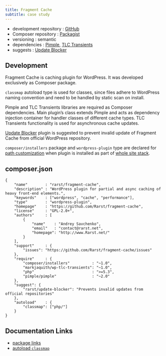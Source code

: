 ```yaml
---
title: Fragment Cache
subtitle: case study
---
```


 - development repository : [GitHub](https://github.com/Rarst/fragment-cache)
 - Composer repository : [Packagist](https://packagist.org/packages/rarst/fragment-cache)
 - versioning : semantic
 - dependencies : [Pimple](http://pimple.sensiolabs.org/), [TLC Transients](/case-study/tlc-transients)
 - suggests : [Update Blocker](https://github.com/Rarst/update-blocker)

## Development

Fragment Cache is caching plugin for WordPress. It was developed exclusively as Composer package.

`classmap` autoload type is used for classes, since files adhere to WordPress naming convention and need to be handled by static scan on install.

Pimple and TLC Transients libraries are required as Composer dependencies. Main plugin’s class extends Pimple and acts as dependency injection container for handler classes of different cache types. TLC Transients functionality is used for asynchronous cache updates.

[Update Blocker](https://github.com/Rarst/update-blocker) plugin is suggested to prevent invalid update of Fragment Cache from official WordPress repository.

`composer/installers` package and `wordpress-plugin` type are declared for [path customization](/recipe/paths-control) when plugin is installed as part of [whole site stack](/recipe/site-stack).

## composer.json

    {
        "name"        : "rarst/fragment-cache",
        "description" : "WordPress plugin for partial and async caching of heavy front-end elements.",
        "keywords"    : ["wordpress", "cache", "performance"],
        "type"        : "wordpress-plugin",
        "homepage"    : "https://github.com/Rarst/fragment-cache",
        "license"     : "GPL-2.0+",
        "authors"     : [
            {
                "name"    : "Andrey Savchenko",
                "email"   : "contact@rarst.net",
                "homepage": "http://www.Rarst.net/"
            }
        ],
        "support"     : {
            "issues": "https://github.com/Rarst/fragment-cache/issues"
        },
        "require"     : {
            "composer/installers"          : "~1.0",
            "markjaquith/wp-tlc-transients": "~1.0",
            "php"                          : ">=5.3",
            "pimple/pimple"                : "~2.0"
        },
        "suggest": {
            "rarst/update-blocker": "Prevents invalid updates from official repositories"
        },
        "autoload"    : {
            "classmap": ["php/"]
        }
    }

## Documentation Links

 - [package links](http://getcomposer.org/doc/04-schema.md#package-links)
 - [autoload `classmap`](http://getcomposer.org/doc/04-schema.md#classmap)